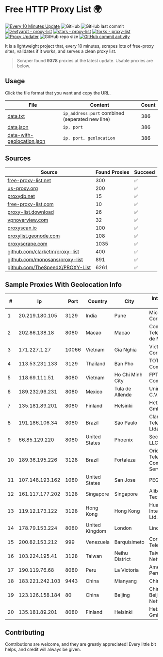 
# Free HTTP Proxy List 🌍

[![Every 10 Minutes Update](https://github.com/mertguvencli/http-proxy-list/actions/workflows/main.yml/badge.svg?branch=main)](https://github.com/mertguvencli/http-proxy-list/actions/workflows/main.yml)
![GitHub](https://img.shields.io/github/license/mertguvencli/http-proxy-list)
![GitHub last commit](https://img.shields.io/github/last-commit/mertguvencli/http-proxy-list)
[![zevtyardt - proxy-list](https://img.shields.io/static/v1?label=zevtyardt&message=proxy-list&color=blue&logo=github)](https://github.com/zevtyardt/proxy-list "Go to GitHub repo")
[![stars - proxy-list](https://img.shields.io/github/stars/zevtyardt/proxy-list?style=social)](https://github.com/zevtyardt/proxy-list)
[![forks - proxy-list](https://img.shields.io/github/forks/zevtyardt/proxy-list?style=social)](https://github.com/zevtyardt/proxy-list)
[![Proxy Updater](https://github.com/zevtyardt/proxy-list/workflows/Proxy%20Updater/badge.svg)](https://github.com/zevtyardt/proxy-list/actions?query=workflow:"Proxy+Updater")
![GitHub repo size](https://img.shields.io/github/repo-size/zevtyardt/proxy-list)
[![GitHub commit activity](https://img.shields.io/github/commit-activity/m/zevtyardt/proxy-list?logo=commits)](https://github.com/zevtyardt/proxy-list/commits/main)

It is a lightweight project that, every 10 minutes, scrapes lots of free-proxy sites, validates if it works, and serves a clean proxy list.

> Scraper found **9378** proxies at the latest update. Usable proxies are below.

## Usage

Click the file format that you want and copy the URL.

|File|Content|Count|
|----|-------|-----|
|[data.txt](https://raw.githubusercontent.com/mertguvencli/http-proxy-list/main/proxy-list/data.txt)|`ip_address:port` combined (seperated new line)|386|
|[data.json](https://raw.githubusercontent.com/mertguvencli/http-proxy-list/main/proxy-list/data.json)|`ip, port`|386|
|[data-with-geolocation.json](https://raw.githubusercontent.com/mertguvencli/http-proxy-list/main/proxy-list/data-with-geolocation.json)|`ip, port, geolocation`|386|

## Sources

|Source|Found Proxies|Succeed|
|------|-------------|-------|
|[free-proxy-list.net](https://free-proxy-list.net)|300|✅|
|[us-proxy.org](https://www.us-proxy.org)|200|✅|
|[proxydb.net](http://proxydb.net)|15|✅|
|[free-proxy-list.com](https://free-proxy-list.com/?page=&port=&type%5B%5D=http&type%5B%5D=https&up_time=0&search=Search)|10|✅|
|[proxy-list.download](https://www.proxy-list.download/HTTP)|26|✅|
|[vpnoverview.com](https://vpnoverview.com/privacy/anonymous-browsing/free-proxy-servers)|32|✅|
|[proxyscan.io](https://www.proxyscan.io)|100|✅|
|[proxylist.geonode.com](https://proxylist.geonode.com/api/proxy-list?limit=300&page=1&sort_by=lastChecked&sort_type=desc&protocols=http,https)|108|✅|
|[proxyscrape.com](https://api.proxyscrape.com/v2/?request=displayproxies&protocol=http&timeout=10000&country=all&ssl=all&anonymity=all)|1035|✅|
|[github.com/clarketm/proxy-list](https://raw.githubusercontent.com/clarketm/proxy-list/master/proxy-list-raw.txt)|400|✅|
|[github.com/monosans/proxy-list](https://raw.githubusercontent.com/monosans/proxy-list/main/proxies/http.txt)|891|✅|
|[github.com/TheSpeedX/PROXY-List](https://raw.githubusercontent.com/TheSpeedX/PROXY-List/master/http.txt)|6261|✅|


## Sample Proxies With Geolocation Info

|#|Ip|Port|Country|City|Internet Service Provider|
|-|--|----|-------|----|-------------------------|
|1|20.219.180.105|3129|India|Pune|Microsoft Corporation|
|2|202.86.138.18|8080|Macao|Macao|Companhia de Telecomunicacoes de Macau|
|3|171.227.1.27|10066|Vietnam|Gia Nghia|Viettel Corporation|
|4|113.53.231.133|3129|Thailand|Ban Pho|TOT Public Company Limited|
|5|118.69.111.51|8080|Vietnam|Ho Chi Minh City|FPT Telecom Company|
|6|189.232.96.231|8080|Mexico|Tula de Allende|Uninet S.A. de C.V.|
|7|135.181.89.201|8080|Finland|Helsinki|Hetzner Online GmbH|
|8|191.186.106.34|8080|Brazil|São Paulo|Claro NXT Telecomunicacoes Ltda|
|9|66.85.129.220|8080|United States|Phoenix|Secured Servers LLC|
|10|189.36.195.226|3128|Brazil|Fortaleza|Orion Telecomunicações Comercio e Serviços LTDA|
|11|107.148.193.162|1080|United States|San Jose|PEG TECH INC|
|12|161.117.177.202|3128|Singapore|Singapore|Alibaba (US) Technology Co.|
|13|119.12.173.122|3128|Hong Kong|Hong Kong|Huawei International Pte. Ltd.|
|14|178.79.153.224|8080|United Kingdom|London|Linode|
|15|200.82.153.212|999|Venezuela|Barquisimeto|Corporación Telemic C.A.|
|16|103.224.195.41|3128|Taiwan|Neihu District|Taiwan Fixed Network|
|17|190.119.76.68|8080|Peru|La Victoria|America Movil Peru S.A.C.|
|18|183.221.242.103|9443|China|Mianyang|China Mobile|
|19|123.126.158.184|80|China|Beijing|China Unicom Beijing Province Network|
|20|135.181.89.201|8080|Finland|Helsinki|Hetzner Online GmbH|



## Contributing

Contributions are welcome, and they are greatly appreciated! Every
little bit helps, and credit will always be given.

